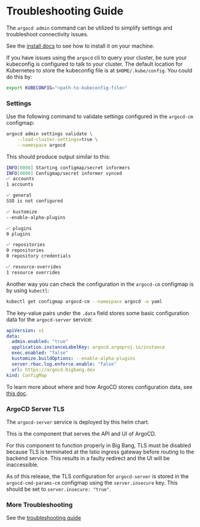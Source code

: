 # Troubleshooting Guide

The `argocd admin` command can be utilized to simplify settings and troubleshoot connectivity issues.

See the [install docs](https://argo-cd.readthedocs.io/en/stable/cli_installation/) to see how to install it on your machine.

If you have issues using the `argocd` cli to query your cluster, be sure your kubeconfig is configured to talk to your cluster. The default location for Kubernetes to store the kubeconfig file is at `$HOME/.kube/config`. You could do this by:

```bash
export KUBECONFIG="<path-to-kubeconfig-file>"
```

### Settings

Use the following command to validate settings configured in the `argocd-cm` configmap:

```bash
argocd admin settings validate \
    --load-cluster-settings=true \
    --namespace argocd
```

This should produce output similar to this:
```bash
INFO[0000] Starting configmap/secret informers          
INFO[0000] Configmap/secret informer synced             
✅ accounts
1 accounts

✅ general
SSO is not configured

✅ kustomize
--enable-alpha-plugins

✅ plugins
0 plugins

✅ repositories
0 repositories
0 repository credentials

✅ resource-overrides
1 resource overrides
```

Another way you can check the configuration in the `argocd-cm` configmap is by using `kubectl`:

```bash
kubectl get configmap argocd-cm --namespace argocd -o yaml
```

The key-value pairs under the `.data` field stores some basic configuration data for the `argocd-server` service:

```yaml
apiVersion: v1
data:
  admin.enabled: "true"
  application.instanceLabelKey: argocd.argoproj.io/instance
  exec.enabled: "false"
  kustomize.buildOptions: --enable-alpha-plugins
  server.rbac.log.enforce.enable: "false"
  url: https://argocd.bigbang.dev
kind: ConfigMap
```

To learn more about where and how ArgoCD stores configuration data, see [this doc](https://argo-cd.readthedocs.io/en/stable/operator-manual/declarative-setup/#declarative-setup).

### ArgoCD Server TLS

The `argocd-server` service is deployed by this helm chart.

This is the component that serves the API and UI of ArgoCD.

For this component to function properly in Big Bang, TLS must be disabled because TLS is terminated at the Istio ingress gateway before routing to the backend service. This results in a faulty redirect and the UI will be inaccessible.

As of this release, the TLS configuration for `argocd-server` is stored in the `argocd-cmd-params-cm` configmap using the `server.insecure` key. This should be set to `server.insecure: "true"`.
### More Troubleshooting

See the [troubleshooting guide](https://argo-cd.readthedocs.io/en/stable/operator-manual/troubleshooting/)